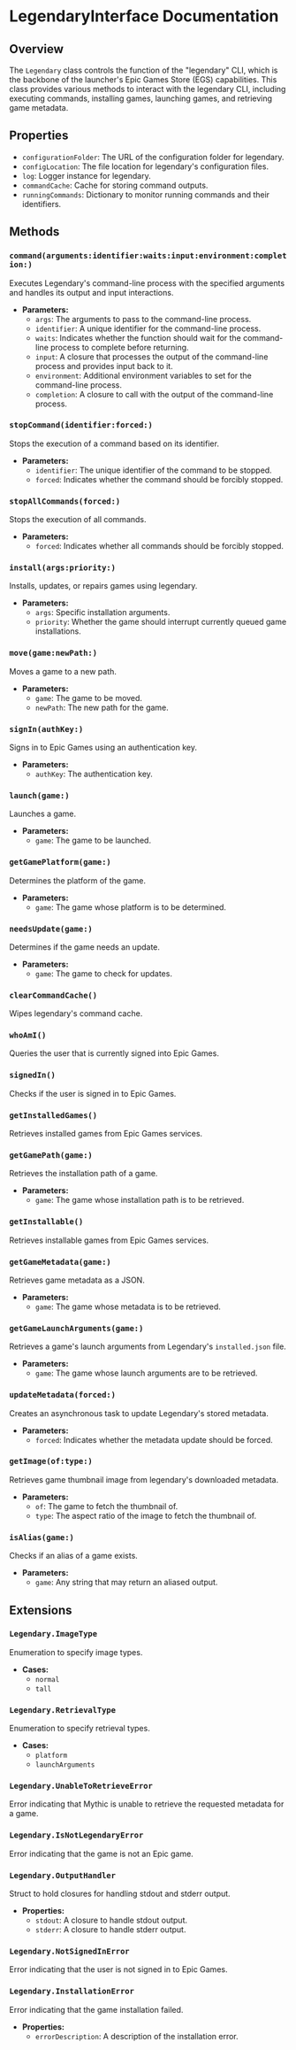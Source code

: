 # LegendaryInterface Documentation

## Overview

The `Legendary` class controls the function of the "legendary" CLI, which is the backbone of the launcher's Epic Games Store (EGS) capabilities. This class provides various methods to interact with the legendary CLI, including executing commands, installing games, launching games, and retrieving game metadata.

## Properties

- `configurationFolder`: The URL of the configuration folder for legendary.
- `configLocation`: The file location for legendary's configuration files.
- `log`: Logger instance for legendary.
- `commandCache`: Cache for storing command outputs.
- `runningCommands`: Dictionary to monitor running commands and their identifiers.

## Methods

### `command(arguments:identifier:waits:input:environment:completion:)`

Executes Legendary's command-line process with the specified arguments and handles its output and input interactions.

- **Parameters:**
  - `args`: The arguments to pass to the command-line process.
  - `identifier`: A unique identifier for the command-line process.
  - `waits`: Indicates whether the function should wait for the command-line process to complete before returning.
  - `input`: A closure that processes the output of the command-line process and provides input back to it.
  - `environment`: Additional environment variables to set for the command-line process.
  - `completion`: A closure to call with the output of the command-line process.

### `stopCommand(identifier:forced:)`

Stops the execution of a command based on its identifier.

- **Parameters:**
  - `identifier`: The unique identifier of the command to be stopped.
  - `forced`: Indicates whether the command should be forcibly stopped.

### `stopAllCommands(forced:)`

Stops the execution of all commands.

- **Parameters:**
  - `forced`: Indicates whether all commands should be forcibly stopped.

### `install(args:priority:)`

Installs, updates, or repairs games using legendary.

- **Parameters:**
  - `args`: Specific installation arguments.
  - `priority`: Whether the game should interrupt currently queued game installations.

### `move(game:newPath:)`

Moves a game to a new path.

- **Parameters:**
  - `game`: The game to be moved.
  - `newPath`: The new path for the game.

### `signIn(authKey:)`

Signs in to Epic Games using an authentication key.

- **Parameters:**
  - `authKey`: The authentication key.

### `launch(game:)`

Launches a game.

- **Parameters:**
  - `game`: The game to be launched.

### `getGamePlatform(game:)`

Determines the platform of the game.

- **Parameters:**
  - `game`: The game whose platform is to be determined.

### `needsUpdate(game:)`

Determines if the game needs an update.

- **Parameters:**
  - `game`: The game to check for updates.

### `clearCommandCache()`

Wipes legendary's command cache.

### `whoAmI()`

Queries the user that is currently signed into Epic Games.

### `signedIn()`

Checks if the user is signed in to Epic Games.

### `getInstalledGames()`

Retrieves installed games from Epic Games services.

### `getGamePath(game:)`

Retrieves the installation path of a game.

- **Parameters:**
  - `game`: The game whose installation path is to be retrieved.

### `getInstallable()`

Retrieves installable games from Epic Games services.

### `getGameMetadata(game:)`

Retrieves game metadata as a JSON.

- **Parameters:**
  - `game`: The game whose metadata is to be retrieved.

### `getGameLaunchArguments(game:)`

Retrieves a game's launch arguments from Legendary's `installed.json` file.

- **Parameters:**
  - `game`: The game whose launch arguments are to be retrieved.

### `updateMetadata(forced:)`

Creates an asynchronous task to update Legendary's stored metadata.

- **Parameters:**
  - `forced`: Indicates whether the metadata update should be forced.

### `getImage(of:type:)`

Retrieves game thumbnail image from legendary's downloaded metadata.

- **Parameters:**
  - `of`: The game to fetch the thumbnail of.
  - `type`: The aspect ratio of the image to fetch the thumbnail of.

### `isAlias(game:)`

Checks if an alias of a game exists.

- **Parameters:**
  - `game`: Any string that may return an aliased output.

## Extensions

### `Legendary.ImageType`

Enumeration to specify image types.

- **Cases:**
  - `normal`
  - `tall`

### `Legendary.RetrievalType`

Enumeration to specify retrieval types.

- **Cases:**
  - `platform`
  - `launchArguments`

### `Legendary.UnableToRetrieveError`

Error indicating that Mythic is unable to retrieve the requested metadata for a game.

### `Legendary.IsNotLegendaryError`

Error indicating that the game is not an Epic game.

### `Legendary.OutputHandler`

Struct to hold closures for handling stdout and stderr output.

- **Properties:**
  - `stdout`: A closure to handle stdout output.
  - `stderr`: A closure to handle stderr output.

### `Legendary.NotSignedInError`

Error indicating that the user is not signed in to Epic Games.

### `Legendary.InstallationError`

Error indicating that the game installation failed.

- **Properties:**
  - `errorDescription`: A description of the installation error.
